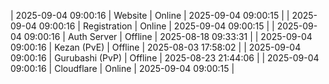 | 2025-09-04 09:00:16 | Website | Online | 2025-09-04 09:00:15 |
| 2025-09-04 09:00:16 | Registration | Online | 2025-09-04 09:00:15 |
| 2025-09-04 09:00:16 | Auth Server | Offline | 2025-08-18 09:33:31 |
| 2025-09-04 09:00:16 | Kezan (PvE) | Offline | 2025-08-03 17:58:02 |
| 2025-09-04 09:00:16 | Gurubashi (PvP) | Offline | 2025-08-23 21:44:06 |
| 2025-09-04 09:00:16 | Cloudflare | Online | 2025-09-04 09:00:15 |
